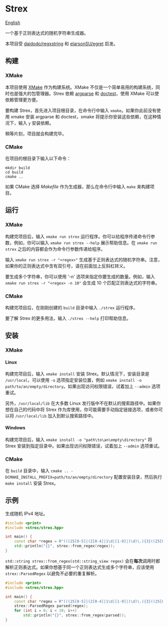 # Strex
[English](README.md)

一个基于正则表达式的随机字符串生成器。

本项目受 [daidodo/regxstring](https://github.com/daidodo/regxstring) 和 [elarsonSU/egret](https://github.com/elarsonSU/egret) 启发。

## 构建
### XMake
本项目使用 [XMake](https://xmake.io/) 作为构建系统。XMake 不仅是一个简单易用的构建系统，同时也是强大的包管理器。Strex 依赖 [argparse](https://github.com/p-ranav/argparse) 和 [doctest](https://github.com/p-ranav/argparse)，使用 XMake 可以使依赖管理更方便。

要构建 Strex，首先进入项目根目录，在命令行中输入 `xmake`。如果你此前没有使用 xmake 安装 argparse 和 doctest，xmake 将提示你安装这些依赖，在这种情况下，输入 `y` 安装依赖。

稍等片刻，项目就会构建完毕。

### CMake
在项目的根目录下输入以下命令：

```shell
mkdir build
cd build
cmake ..
```

如果 CMake 选择 *Makefile* 作为生成器，那么在命令行中输入 `make` 来构建项目。

## 运行
### XMake
构建完项目后，输入 `xmake run strex` 运行程序。你可以给程序传递命令行参数，例如，你可以输入 `xmake run strex --help` 展示帮助信息。在 `xmake run strex` 之后的内容都会作为命令行参数传递给程序。

输入 `xmake run strex -r "<regex>"` 生成基于正则表达式的随机字符串。注意，如果你的正则表达式中含有双引号，请在前面加上反斜杠转义。

要生成多个字符串，你可以使用 '-n' 选项来指定你要生成的数量。例如，输入 `xmake run strex -r "<regex> -n 10"` 会生成 10 个匹配正则表达式的字符串。

### CMake
构建完项目后，在刚刚创建的 `build` 目录中输入 `./strex` 运行程序。

要了解 Strex 的更多用法，输入 `./strex --help` 打印帮助信息。

## 安装
### XMake
#### Linux
构建完项目后，输入 `xmake install` 安装 Strex。默认情况下，安装目录是 `/usr/local`，可以使用 `-o` 选项指定安装位置，例如 `xmake install -o path/to/an/empty/directory`。如果出现访问权限错误，试着加上 `--admin` 选项重试。

另外，`/usr/local/lib` 在大多数 Linux 发行版中不在默认的搜索路径中。如果你想在自己的代码中将 Strex 作为库使用，你可能需要手动指定链接选项，或者你可以将 `/usr/local/lib` 加入到默认搜索路径中。

#### Windows
构建完项目后，输入 `xmake install -o "path\to\an\empty\directory"` 将 Strex 安装到指定目录中。如果出现访问权限错误，试着加上 `--admin` 选项重试。

### CMake
在 `build` 目录中，输入 `cmake .. -DCMAKE_INSTALL_PREFIX=path/to/an/empty/directory` 配置安装目录，然后执行 `make install` 安装 Strex。

## 示例
生成随机 IPv4 地址。

```c++
#include <print>
#include <strex/strex.hpp>

int main() {
    const char *regex = R"(((25[0-5]|(2[0-4]|1\d|[1-9]|)\d)\.){3}((25[0-5]|(2[0-4]|1\d|[1-9]|)\d)))";
    std::println("{}", strex::from_regex(regex));
}
```

`std::string strex::from_regex(std::string_view regex)` 会在**每次**调用时都解析正则表达式。如果你想基于同一个正则表达式生成多个字符串，应该使用 `strex::ParsedRegex` 以避免不必要的重复解析。

```c++
#include <print>
#include <strex/strex.hpp>

int main() {
    const char *regex = R"(((25[0-5]|(2[0-4]|1\d|[1-9]|)\d)\.){3}((25[0-5]|(2[0-4]|1\d|[1-9]|)\d)))";
    strex::ParsedRegex parsed(regex);
    for (int i = 0; i < 10; i++)
        std::println("{}", strex::from_regex(parsed));
}
```